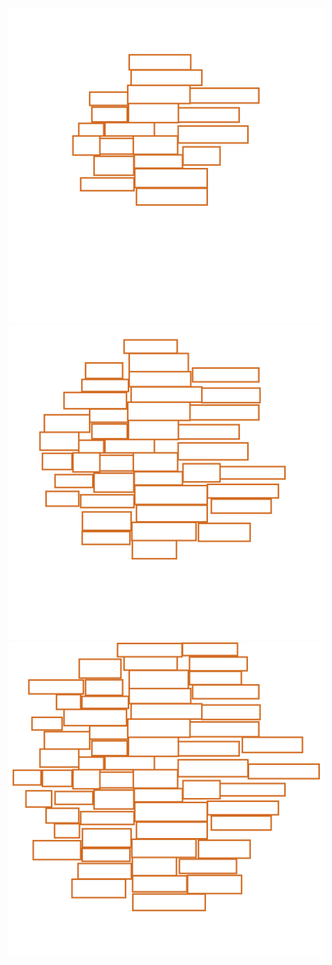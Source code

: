 ![alt text](./examples/example0.jpg)
![alt text](./examples/example1.jpg)
![alt text](./examples/example2.jpg)